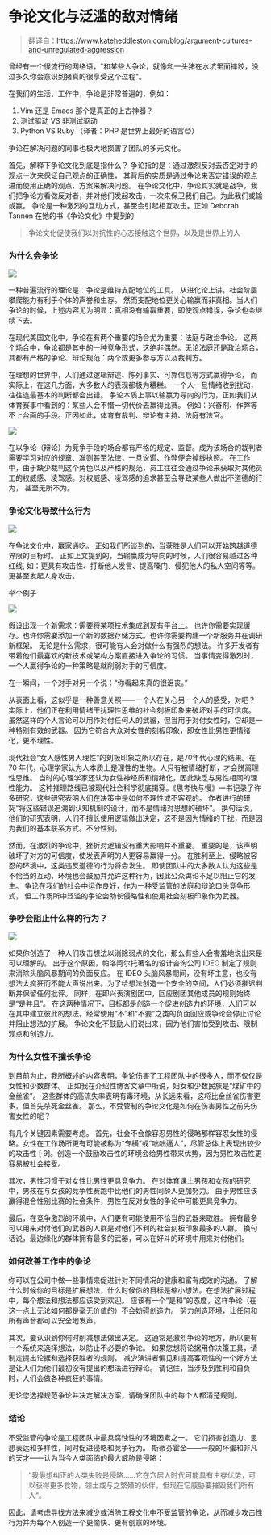 # 争论文化与泛滥的敌对情绪

> 翻译自：https://www.kateheddleston.com/blog/argument-cultures-and-unregulated-aggression

曾经有一个很流行的网络语，"和某些人争论，就像和一头猪在水坑里面摔跤，没过多久你会意识到猪真的很享受这个过程"。

在我们的生活、工作中，争论是非常普遍的，例如：

1. Vim 还是 Emacs 那个是真正的上古神器？
2. 测试驱动 VS 非测试驱动
3. Python VS Ruby （译者：PHP 是世界上最好的语言😊）

争论在解决问题的同事也极大地损害了团队的多元文化。

首先，解释下争论文化到底是指什么？
争论指的是：通过激烈反对去否定对手的观点一次来保证自己观点的正确性，
其背后的实质是通过争论来否定错误的观点进而使用正确的观点、方案来解决问题。
在争论文化中，争论其实就是战争，我们把争论方看做反对者，并对他们发起攻击，一次来保卫我们自己。为此我们或输或赢。
争论是一种激烈的互动方式，甚至会引起相互攻击。正如 Deborah Tannen 在她的书《争论文化》中提到的

> 争论文化促使我们以对抗性的心态接触这个世界，以及是世界上的人


### 为什么会争论

![](https://1.z.wiki/images/20220313/7a40e1c6b1b34191a43b2c7cc2073eaa.png?x-oss-process=style/z.wiki)

一种普遍流行的理论是：争论是维持支配地位的工具。
从进化论上讲，社会阶层攀爬能力有利于个体的声誉和生存。
然而支配地位更关心输赢而非真相。当人们争论的时候，上述内容尤为明显：真相没有输赢重要，即使观点错误，争论也会继续下去。

在现代美国文化中，争论在有两个重要的场合尤为重要：法庭与政治争论。
这两个场合中，争论都是其中的一种竞争形式，这绝非偶然。无论法庭还是政治场合，其都有严格的争论、辩论规范：两个或更多参与方以及裁判方。

在理想的世界中，人们通过逻辑辩述、陈列事实、可靠信息等方式赢得争论，
而实际上，在这几方面，大多数人的表现都极为糟糕。
一个人一旦情绪收到扰动，往往连最基本的判断都会出错。
争论本质上事以输赢为导向的行为，正如我们从体育赛事中看到的：某些人会不惜一切代价去赢得比赛。
例如：兴奋剂、作弊等不上台面的手段。正因如此，体育有裁判、辩论有主持、法庭有法官。

![](https://2.z.wiki/images/20220313/1d82cf939fb24992975b9c6b97ada588.png?x-oss-process=style/z.wiki)


在以争论（辩论）为竞争手段的场合都有严格的规定、监督。成为该场合的裁判者需要学习对应的规章、准则甚至法律，一旦说谎、作弊便会掉线执照。
在工作中，由于缺少裁判这个角色以及严格的规范，员工往往会通过争论来获取对其他员工的权威感、凌驾感。对权威感、凌驾感的追求甚至会导致某些人做出不道德的行为，
甚至无所不为。

### 争论文化导致什么行为

![](https://3.z.wiki/images/20220313/fcd22903cd3541dcbaad49c8b09a16f1.png?x-oss-process=style/z.wiki)


在争论文化中，赢家通吃。
正如我们所谈到的，当获胜是人们可以开始跨越道德界限的目标时。
正如上文提到的，当输赢成为导向的时候，人们很容易越过各种红线,
如：更具有攻击性、打断他人发言、提高嗓门、侵犯他人的私人空间等等。
更甚至发起人身攻击。

举个例子

![](https://4.z.wiki/images/20220313/8c46f7b930654a65b65d0d5703036f4f.png?x-oss-process=style/z.wiki)


假设出现一个新需求：需要将某项技术集成到现有平台上。
也许你需要实现缓存。也许你需要添加一个新的数据存储方式。也许你需要构建一个新服务并在调研新框架。
无论是什么需求，很可能有人会对做什么有强烈的想法。
许多开发者有带着他们最喜欢的新技术或架构方案直接进入争论的习惯。
当事情变得激烈时，一个人赢得争论的一种策略是就削弱对手的可信度。

在一瞬间，一个对手对另一个说：“你看起来真的很沮丧。”

从表面上看，这似乎是一种善意关照——一个人在关心另一个人的感受，对吧？
实际上，他们正在利用情绪干扰理性思维的社会刻板印象来破坏对手的可信度。
虽然这样的个人言论可以用作对付任何人的武器，但当用于对付女性时，它却是一种特别有效的武器。
因为它符合大众对女性的刻板印象，即女性比男性更情绪化，更不理性。

现代社会“女人感性男人理性”的刻板印象之所以存在，是70年代心理的结果。在 70 年代，心理学家认为人本质上是理性的生物。人只有被情绪打断，才会脱离理性思维。
当时的心理学家还认为女性神经质和情绪化，因此缺乏与男性相同的理性能力。
这种推理路线已被现代社会科学彻底揭穿。《思考快与慢》一书记录了许多研究，这些研究表明人们在决策中是如何不理性或不客观的。
作者进行的研究“将这些错误追溯到认知机制的设计，而不是情绪对思想的破坏”。
换句话说，他们的研究表明，人们不擅长使用逻辑做出决定，这不是因为情绪的干扰，而是因为我们的基本联系方式。不分性别。

然而，在激烈的争论中，挫折对逻辑没有重大影响并不重要。
重要的是，该声明破坏了对方的可信度，使发表声明的人更容易赢得一分。
在胜利至上、侵略被容忍的环境中，这类违反道德的行为将会发生。
即使团队中的大多数人认为这些是不恰当的互动，环境也会鼓励并允许这种行为，因此公众舆论不足以阻止它的发生。
争论在我们的社会中运作良好，作为一种受监管的法庭和辩论口头竞争形式，
但工作场所中泛滥的争论会助长侵略性和使用社会刻板印象作为武器。

### 争吵会阻止什么样的行为？

![](https://0.z.wiki/images/20220313/7b9fc7ea486940e3a03522c5fa58acaa.png?x-oss-process=style/z.wiki)

如果你创造了一种人们攻击想法以消除弱点的文化，那么有些人会害羞地说出来是可以理解的。
出于这个原因，帕洛阿尔托著名的设计咨询公司 IDEO 制定了规则来消除头脑风暴期间的负面反应。
在 IDEO 头脑风暴期间，没有坏主意，也没有想法太疯狂而不能大声说出来。为了给想法创造一个安全的空间，人们必须推迟判断并保留任何批评。
同样，在即兴表演剧团中，回应剧团其他成员的规则始终是“是并且”。
在这两种情况下，目标都是创造一个促进创造力的环境，人们可以在其中建立彼此的想法。经常使用“不”和“不要”之类的负面回应或争论会停止讨论并阻止想法的扩展。
争论文化不鼓励人们说出来，因为他们害怕受到攻击、限制观点和创造力。

### 为什么女性不擅长争论

到目前为止，我所概述的内容表明，争论伤害了工程团队中的很多人，而不仅仅是女性和少数群体。
正如我在介绍性博客文章中所说，妇女和少数民族是“煤矿中的金丝雀”。
这些群体的高流失率表明有毒环境，从长远来看，这将比金丝雀伤害更多，但首先杀死金丝雀。
那么，不受管制的争论文化是如何在伤害男性之前先伤害女性的呢？

有几个关键因素需要考虑。
首先，社会不会像容忍男性的侵略那样容忍女性的侵略。女性在工作场所更有可能被称为“专横”或“咄咄逼人”，尽管总体上表现出较少的攻击性 [ 9]。创造一个鼓励攻击性的环境会给男性带来优势，因为男性攻击性更容易被社会接受。

其次，男性习惯于对女性比男性更具竞争力。
在对体育课上男孩和女孩的研究中，男孩在与女孩的竞争性赛跑中比他们的男性同龄人更加努力。
由于男性应该赢得混合性别比赛的社会条件，男性在反对女性的争论中可能更具竞争力。

最后，在竞争激烈的环境中，人们更有可能使用不恰当的武器来取胜。
拥有最多可以用来对付他们的武器的人群是对他们不利的社会刻板印象最多的人群。
换句话说，最边缘化的群体拥有最多的武器，可以在好斗的环境中用来对付他们。

### 如何改善工作中的争论

你可以在公司中做一些事情来促进针对不同情况的健康和富有成效的沟通。
了解什么时候你的目标是扩展想法，什么时候你的目标是缩小想法。在想法扩展过程中，每个想法和想法都应该受到欢迎。
应该有一个“是和”的态度，这样争论（在这一点上无论如何都是毫无价值的）不会妨碍创造力。
努力创造环境，让任何和所有声音都可以安全地发声。


其次，要认识到你何时削减想法做出决定。
这通常是激烈争论的地方，所以要有一个系统来选择想法，以防止不必要的争论。
如果您想将论据用作决策工具，请制定提出论据和选择获胜者的规则。
减少演讲者偏见和提高客观性的一个好方法是让人们为他们最初没有提出的想法进行辩论。
请记住，当涉及到胜利和自负时，人们会做各种疯狂的事情。

无论您选择规范争论并决定解决方案，请确保团队中的每个人都清楚规则。

### 结论

不受监管的争论是工程团队中最具腐蚀性的环境因素之一。
它们损害创造力、思想表达和多样性，同时促进侵略和竞争行为。
斯蒂芬霍金——一般的坏蛋和非凡的天才——认为当今人类面临的最大威胁是侵略：

> “我最想纠正的人类失败是侵略......它在穴居人时代可能具有生存优势，可以获得更多食物，领土或与之繁殖的伙伴，但现在它威胁要摧毁我们所有人”。

因此，请考虑寻找方法来减少或消除工程文化中不受监管的争论，从而减少攻击性行为并为每个人创造一个更愉快、更有创意的环境。

